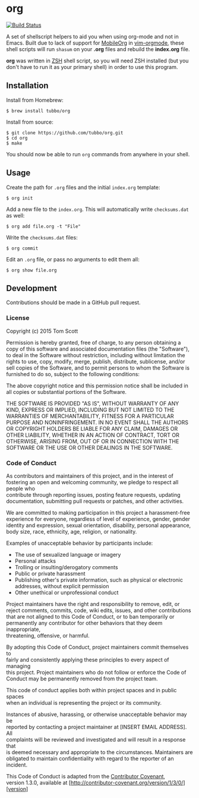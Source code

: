 # org

[![Build Status](https://travis-ci.org/tubbo/org.svg)](https://travis-ci.org/tubbo/org)

A set of shellscript helpers to aid you when using org-mode and not in
Emacs. Built due to lack of support for
[MobileOrg](http://mobileorg.ncogni.to/) in
[vim-orgmode](https://github.com/jceb/vim-orgmode), these shell scripts
will run `shasum` on your **.org** files and rebuild the **index.org**
file.

**org** was written in [ZSH](http://www.zsh.org) shell script, so you will
need ZSH installed (but you don't have to run it as your primary shell)
in order to use this program.

## Installation

Install from Homebrew:

    $ brew install tubbo/org

Install from source:

    $ git clone https://github.com/tubbo/org.git
    $ cd org
    $ make

You should now be able to run `org` commands from anywhere in your
shell.

## Usage

Create the path for `.org` files and the initial `index.org` template:

    $ org init

Add a new file to the `index.org`. This will automatically write
`checksums.dat` as well:

    $ org add file.org -t "File"
    
Write the `checksums.dat` files:

    $ org commit

Edit an `.org` file, or pass no arguments to edit them all:

    $ org show file.org

## Development

Contributions should be made in a GitHub pull request.

### License

Copyright (c) 2015 Tom Scott

Permission is hereby granted, free of charge, to any person obtaining a copy
of this software and associated documentation files (the "Software"), to deal
in the Software without restriction, including without limitation the rights
to use, copy, modify, merge, publish, distribute, sublicense, and/or sell
copies of the Software, and to permit persons to whom the Software is
furnished to do so, subject to the following conditions:

The above copyright notice and this permission notice shall be included in
all copies or substantial portions of the Software.

THE SOFTWARE IS PROVIDED "AS IS", WITHOUT WARRANTY OF ANY KIND, EXPRESS OR
IMPLIED, INCLUDING BUT NOT LIMITED TO THE WARRANTIES OF MERCHANTABILITY,
FITNESS FOR A PARTICULAR PURPOSE AND NONINFRINGEMENT.  IN NO EVENT SHALL THE
AUTHORS OR COPYRIGHT HOLDERS BE LIABLE FOR ANY CLAIM, DAMAGES OR OTHER
LIABILITY, WHETHER IN AN ACTION OF CONTRACT, TORT OR OTHERWISE, ARISING FROM,
OUT OF OR IN CONNECTION WITH THE SOFTWARE OR THE USE OR OTHER DEALINGS IN
THE SOFTWARE.

### Code of Conduct

As contributors and maintainers of this project, and in the interest of  
fostering an open and welcoming community, we pledge to respect all people who  
contribute through reporting issues, posting feature requests, updating  
documentation, submitting pull requests or patches, and other activities.

We are committed to making participation in this project a harassment-free  
experience for everyone, regardless of level of experience, gender, gender  
identity and expression, sexual orientation, disability, personal appearance,  
body size, race, ethnicity, age, religion, or nationality.

Examples of unacceptable behavior by participants include:

* The use of sexualized language or imagery  
* Personal attacks  
* Trolling or insulting/derogatory comments  
* Public or private harassment  
* Publishing other's private information, such as physical or electronic  
  addresses, without explicit permission  
* Other unethical or unprofessional conduct  

Project maintainers have the right and responsibility to remove, edit, or  
reject comments, commits, code, wiki edits, issues, and other contributions  
that are not aligned to this Code of Conduct, or to ban temporarily or  
permanently any contributor for other behaviors that they deem inappropriate,  
threatening, offensive, or harmful.

By adopting this Code of Conduct, project maintainers commit themselves to  
fairly and consistently applying these principles to every aspect of managing  
this project. Project maintainers who do not follow or enforce the Code of  
Conduct may be permanently removed from the project team.

This code of conduct applies both within project spaces and in public spaces  
when an individual is representing the project or its community.

Instances of abusive, harassing, or otherwise unacceptable behavior may be  
reported by contacting a project maintainer at [INSERT EMAIL ADDRESS]. All  
complaints will be reviewed and investigated and will result in a response that  
is deemed necessary and appropriate to the circumstances. Maintainers are  
obligated to maintain confidentiality with regard to the reporter of an  
incident.

This Code of Conduct is adapted from the [Contributor Covenant][homepage],  
version 1.3.0, available at
[http://contributor-covenant.org/version/1/3/0/][version]

[homepage]: http://contributor-covenant.org
[version]: http://contributor-covenant.org/version/1/3/0/
